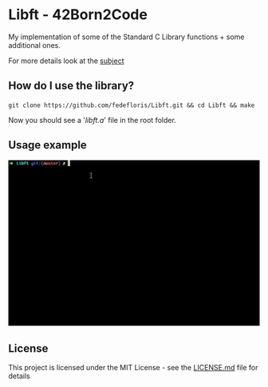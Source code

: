 # Libft - 42Born2Code
My implementation of some of the Standard C Library functions + some additional ones.

For more details look at the [subject](subject.pdf)

## How do I use the library?
```
git clone https://github.com/fedefloris/Libft.git && cd Libft && make
```
Now you should see a '*libft.a*' file in the root folder.

## Usage example
![Alt Text](materials/example.gif)

## License
This project is licensed under the MIT License - see the [LICENSE.md](LICENSE) file for details
